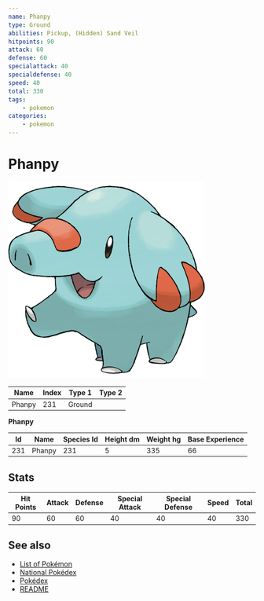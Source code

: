 ```yaml
---
name: Phanpy
type: Ground
abilities: Pickup, (Hidden) Sand Veil
hitpoints: 90
attack: 60
defense: 60
specialattack: 40
specialdefense: 40
speed: 40
total: 330
tags:
    - pokemon
categories:
    - pokemon
---
```


# Phanpy


![Phanpy](images/231.png)

| **Name** | **Index** | **Type 1** | **Type 2** |
|----|----|----|----|
| Phanpy | 231 | Ground  |  |

**Phanpy** 




| **Id** | **Name** | **Species Id** | **Height dm** | **Weight hg** | **Base Experience** |
|--------|----------|----------------|------------|------------|---------------------|
| 231 | Phanpy | 231 | 5 | 335 | 66 |



## Stats

| **Hit Points** | **Attack** | **Defense** | **Special Attack** | **Special Defense** | **Speed** | **Total** |
|----------------|------------|-------------|--------------------|---------------------|-----------|-----------|
| 90 | 60 | 60 | 40 | 40 | 40 | 330 |

## See also

- [List of Pokémon](../pokemon.md)
- [National Pokédex](../national_pokedex.md)
- [Pokédex](../pokedex.md)
- [README](../README.md)
